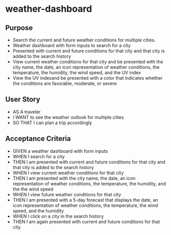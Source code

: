 # weather-dashboard

## Purpose
* Search the current and future weather conditions for multiple cities.
* Weather dashboard with form inputs to search for a city
* Presented with current and future conditions for that city and that city is added to the search history
* View current weather conditions for that city and be presented with the city name, the date, an icon representation of weather conditions, the temperature, the humidity, the wind speed, and the UV index
* View the UV indexand be presented with a color that indicates whether the conditions are favorable, moderate, or severe

## User Story
* AS A traveler
* I WANT to see the weather outlook for multiple cities
* SO THAT I can plan a trip accordingly
## Acceptance Criteria
* GIVEN a weather dashboard with form inputs
* WHEN I search for a city
* THEN I am presented with current and future conditions for that city and that city is added to the search history
* WHEN I view current weather conditions for that city
* THEN I am presented with the city name, the date, an icon representation of weather conditions, the temperature, the humidity, and the the wind speed
* WHEN I view future weather conditions for that city
* THEN I am presented with a 5-day forecast that displays the date, an icon representation of weather conditions, the temperature, the wind speed, and the humidity
* WHEN I click on a city in the search history
* THEN I am again presented with current and future conditions for that city
